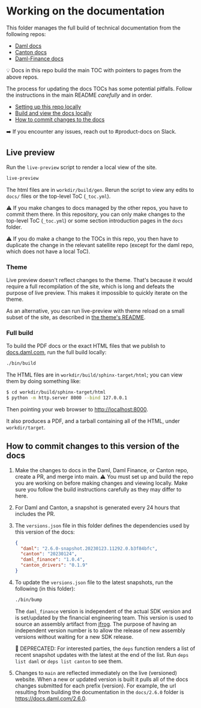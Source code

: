 # Working on the documentation

This folder manages the full build of technical documentation from the following repos:

* [Daml docs](https://github.com/digital-asset/daml/tree/main/docs)
* [Canton docs](https://github.com/DACH-NY/canton/tree/main/docs)
* [Daml-Finance docs](https://github.com/digital-asset/daml-finance/tree/main/docs)

:bulb: Docs in this repo build the main TOC with pointers to pages from the above repos.

The process for updating the docs TOCs has some potential pitfalls. Follow the instructions in the main README *carefully* and in order.

* [Setting up this repo locally](https://github.com/digital-asset/docs.daml.com#setting-up-this-repo-locally)
* [Build and view the docs locally](#live-preview)
* [How to commit changes to the docs](#how-to-commit-changes-to-the-docs)

:arrow_right: If you encounter any issues, reach out to #product-docs on Slack.

## Live preview

Run the `live-preview` script to render a local view of the site.

```zsh
live-preview
```

The html files are in `workdir/build/gen`. Rerun the script to view any edits to `docs/` files or the top-level ToC (`_toc.yml`).

:warning: If you make changes to docs managed by the other repos, you have to commit them there. In this repository, you can only make changes to the top-level ToC (`_toc.yml`) or some section introduction pages in the `docs` folder.

:warning: If you do make a change to the TOCs in this repo, you then have to duplicate the change in the relevant satellite repo (except for the daml repo, which does not have a local ToC).

### Theme

Live preview doesn't reflect changes to the theme. That's because it would
require a full recompilation of the site, which is long and defeats the purpose
of live preview. This makes it impossible to quickly iterate on the theme.

As an alternative, you can run live-preview with theme reload on a small subset
of the site, as described in [the theme's README](../../theme/README.md).

### Full build

To build the PDF docs or the exact HTML files that we publish to [docs.daml.com](https://docs.daml.com), run the full build locally:

```zsh
./bin/build
```

The HTML files are in `workdir/build/sphinx-target/html`; you can view them
by doing something like:

```zsh
$ cd workdir/build/sphinx-target/html
$ python -m http.server 8000 --bind 127.0.0.1
```

Then pointing your web browser to [http://localhost:8000](http://localhost:8000).

It also produces a PDF, and a tarball containing all of the HTML, under `workdir/target`.

## How to commit changes to this version of the docs

1. Make the changes to docs in the Daml, Daml Finance, or Canton repo, create a PR, and merge into
   main.
   :warning: You must set up and build the repo you are working on before making changes and viewing
   locally. Make sure you follow the build instructions carefully as they may differ to here.
2. For Daml and Canton, a snapshot is generated every 24 hours that includes the PR.
3. The `versions.json` file in this folder defines the dependencies used by this version of the
   docs:

   ```json
   {
     "daml": "2.6.0-snapshot.20230123.11292.0.b3f84bfc",
     "canton": "20230124",
     "daml_finance": "1.0.4",
     "canton_drivers": "0.1.9"
   }
   ```

4. To update the `versions.json` file to the latest snapshots, run the following (in this folder):

   ```sh
   ./bin/bump
   ```

   The `daml_finance` version is independent of the actual SDK version and is set/updated by the
   financial engineering team. This version is used to source an assembly artifact from
   [jfrog](https://digitalasset.jfrog.io/ui/repos/tree/General/assembly/daml-finance). The purpose
   of having an independent version number is to allow the release of new assembly versions without
   waiting for a new SDK release.

   :information_desk_person: DEPRECATED: For interested parties, the `deps` function renders a list
   of recent snapshot updates with the latest at the end of the list. Run `deps list daml` or
   `deps list canton` to see them.

5. Changes to `main` are reflected immediately on the live (versioned) website. When a new or
   updated version is built it pulls all of the docs changes submitted for each prefix (version).
   For example, the url resulting from building the documentation in the `docs/2.6.0` folder is
   https://docs.daml.com/2.6.0.
